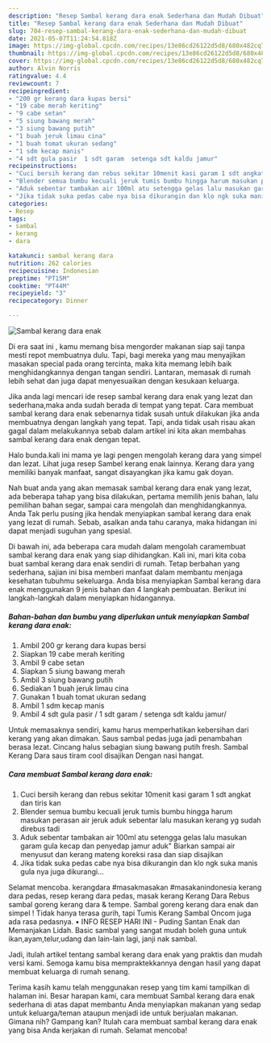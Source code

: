 ```yaml
---
description: "Resep Sambal kerang dara enak Sederhana dan Mudah Dibuat"
title: "Resep Sambal kerang dara enak Sederhana dan Mudah Dibuat"
slug: 704-resep-sambal-kerang-dara-enak-sederhana-dan-mudah-dibuat
date: 2021-05-07T11:24:54.818Z
image: https://img-global.cpcdn.com/recipes/13e86cd26122d5d8/680x482cq70/sambal-kerang-dara-enak-foto-resep-utama.jpg
thumbnail: https://img-global.cpcdn.com/recipes/13e86cd26122d5d8/680x482cq70/sambal-kerang-dara-enak-foto-resep-utama.jpg
cover: https://img-global.cpcdn.com/recipes/13e86cd26122d5d8/680x482cq70/sambal-kerang-dara-enak-foto-resep-utama.jpg
author: Alvin Norris
ratingvalue: 4.4
reviewcount: 7
recipeingredient:
- "200 gr kerang dara kupas bersi"
- "19 cabe merah keriting"
- "9 cabe setan"
- "5 siung bawang merah"
- "3 siung bawang putih"
- "1 buah jeruk limau cina"
- "1 buah tomat ukuran sedang"
- "1 sdm kecap manis"
- "4 sdt gula pasir  1 sdt garam  setenga sdt kaldu jamur"
recipeinstructions:
- "Cuci bersih kerang dan rebus sekitar 10menit kasi garam 1 sdt angkat dan tiris kan"
- "Blender semua bumbu kecuali jeruk tumis bumbu hingga harum masukan perasan air jeruk aduk sebentar lalu masukan kerang yg sudah direbus tadi"
- "Aduk sebentar tambakan air 100ml atu setengga gelas lalu masukan garam gula kecap dan penyedap jamur aduk&#34; Biarkan sampai air menyusut dan kerang mateng koreksi rasa dan siap disajikan"
- "Jika tidak suka pedas cabe nya bisa dikurangin dan klo ngk suka manis gula nya juga dikurangi..."
categories:
- Resep
tags:
- sambal
- kerang
- dara

katakunci: sambal kerang dara 
nutrition: 262 calories
recipecuisine: Indonesian
preptime: "PT15M"
cooktime: "PT44M"
recipeyield: "3"
recipecategory: Dinner

---
```



![Sambal kerang dara enak](https://img-global.cpcdn.com/recipes/13e86cd26122d5d8/680x482cq70/sambal-kerang-dara-enak-foto-resep-utama.jpg)

Di era  saat ini , kamu memang bisa mengorder makanan siap saji tanpa mesti repot membuatnya dulu. Tapi, bagi mereka yang mau menyajikan masakan special pada orang tercinta, maka kita memang lebih baik menghidangkannya dengan tangan sendiri. Lantaran, memasak di rumah lebih sehat dan juga dapat menyesuaikan dengan kesukaan keluarga.

Jika anda lagi mencari ide resep sambal kerang dara enak yang lezat dan sederhana,maka anda sudah berada di tempat yang tepat. Cara membuat sambal kerang dara enak  sebenarnya tidak susah untuk dilakukan jika anda membuatnya dengan langkah yang tepat. Tapi, anda tidak usah risau akan gagal dalam melakukannya 
sebab dalam artikel ini kita akan membahas sambal kerang dara enak dengan tepat.  

Halo bunda.kali ini mama ye lagi pengen mengolah kerang dara yang simpel dan lezat. Lihat juga resep Sambel kerang enak lainnya. Kerang dara yang memiliki banyak manfaat, sangat disayangkan jika kamu gak doyan.

Nah buat anda yang akan memasak sambal kerang dara enak yang lezat, ada beberapa tahap yang bisa dilakukan, pertama memilih jenis bahan, lalu pemilihan bahan segar, sampai cara mengolah dan menghidangkannya. Anda Tak perlu pusing jika hendak menyiapkan sambal kerang dara enak yang lezat di rumah. Sebab, asalkan anda  tahu caranya, maka hidangan ini dapat menjadi suguhan yang spesial.

Di bawah ini, ada beberapa cara mudah dalam mengolah caramembuat sambal kerang dara enak yang siap dihidangkan. Kali ini, mari kita coba buat sambal kerang dara enak sendiri di rumah. Tetap berbahan yang sederhana, sajian ini bisa memberi manfaat dalam membantu menjaga kesehatan tubuhmu sekeluarga. Anda bisa menyiapkan Sambal kerang dara enak menggunakan 9 jenis bahan dan 4 langkah pembuatan. Berikut ini langkah-langkah dalam menyiapkan hidangannya.

<!--inarticleads1-->

##### Bahan-bahan dan bumbu yang diperlukan untuk menyiapkan Sambal kerang dara enak:

1. Ambil 200 gr kerang dara kupas bersi
1. Siapkan 19 cabe merah keriting
1. Ambil 9 cabe setan
1. Siapkan 5 siung bawang merah
1. Ambil 3 siung bawang putih
1. Sediakan 1 buah jeruk limau cina
1. Gunakan 1 buah tomat ukuran sedang
1. Ambil 1 sdm kecap manis
1. Ambil 4 sdt gula pasir / 1 sdt garam / setenga sdt kaldu jamur/


Untuk memasaknya sendiri, kamu harus memperhatikan kebersihan dari kerang yang akan dimakan. Saus sambal pedas juga jadi penambahan berasa lezat. Cincang halus sebagian siung bawang putih fresh. Sambal Kerang Dara saus tiram cool disajikan Dengan nasi hangat. 

<!--inarticleads2-->

##### Cara membuat Sambal kerang dara enak:

1. Cuci bersih kerang dan rebus sekitar 10menit kasi garam 1 sdt angkat dan tiris kan
1. Blender semua bumbu kecuali jeruk tumis bumbu hingga harum masukan perasan air jeruk aduk sebentar lalu masukan kerang yg sudah direbus tadi
1. Aduk sebentar tambakan air 100ml atu setengga gelas lalu masukan garam gula kecap dan penyedap jamur aduk&#34; Biarkan sampai air menyusut dan kerang mateng koreksi rasa dan siap disajikan
1. Jika tidak suka pedas cabe nya bisa dikurangin dan klo ngk suka manis gula nya juga dikurangi...


Selamat mencoba. kerangdara #masakmasakan #masakanindonesia kerang dara pedas, resep kerang dara pedas, masak kerang Kerang Dara Rebus sambal goreng kerang dara &amp; tempe. Sambal goreng kerang dara enak dan simpel ! Tidak hanya terasa gurih, tapi Tumis Kerang Sambal Oncom juga ada rasa pedasnya. • INFO RESEP HARI INI - Puding Santan Enak dan Memanjakan Lidah. Basic sambal yang sangat mudah boleh guna untuk ikan,ayam,telur,udang dan lain-lain lagi, janji nak sambal. 

Jadi, itulah artikel tentang  sambal kerang dara enak  yang praktis dan mudah versi kami. Semoga kamu bisa mempraktekkannya dengan hasil yang dapat membuat keluarga di rumah senang. 

Terima kasih kamu telah menggunakan resep yang tim kami tampilkan di halaman ini. Besar harapan kami, cara membuat  Sambal kerang dara enak sederhana di atas dapat membantu Anda menyiapkan makanan yang sedap untuk keluarga/teman ataupun menjadi ide untuk berjualan makanan. Gimana nih? Gampang kan? Itulah cara membuat sambal kerang dara enak yang bisa Anda kerjakan di rumah. Selamat mencoba!

